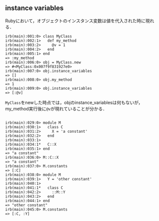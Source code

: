 ## instance variables

Rubyにおいて，オブジェクトのインスタンス変数は値を代入された時に現れる．

```irb
irb(main):001:0> class MyClass
irb(main):002:1>   def my_method
irb(main):003:2>     @v = 1
irb(main):004:2>   end
irb(main):005:1> end
=> :my_method
irb(main):006:0> obj = MyClass.new
=> #<MyClass:0x007f9f831927e0>
irb(main):007:0> obj.instance_variables
=> []
irb(main):008:0> obj.my_method
=> 1
irb(main):009:0> obj.instance_variables
=> [:@v]
```

`MyClass`をnewした時点では，objのinstance_variablesは何もないが，my_method実行後に`@v`が現れていることが分かる．

## 

```irb
irb(main):029:0> module M
irb(main):030:1>   class C
irb(main):031:2>     X = 'a constant'
irb(main):032:2>   end
irb(main):033:1>
irb(main):034:1*   C::X
irb(main):035:1> end
=> "a constant"
irb(main):036:0> M::C::X
=> "a constant"
irb(main):037:0> M.constants
=> [:C]
irb(main):038:0> module M
irb(main):039:1>   Y = 'other constant'
irb(main):040:1>
irb(main):041:1*   class C
irb(main):042:2>     ::M::Y
irb(main):043:2>   end
irb(main):044:1> end
=> "other constant"
irb(main):045:0> M.constants
=> [:C, :Y]
```